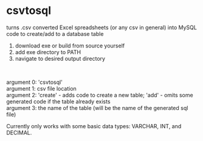 # csvtosql
turns .csv converted Excel spreadsheets (or any csv in general) into MySQL code to create/add to a database table

1. download exe or build from source yourself
2. add exe directory to PATH
3. navigate to desired output directory

<br />

argument 0: 'csvtosql' <br />
argument 1: csv file location <br />
argument 2: 'create' - adds code to create a new table; 'add' - omits some generated code if the table already exists <br />
argument 3: the name of the table (will be the name of the generated sql file) <br />

Currently only works with some basic data types: VARCHAR, INT, and DECIMAL.
